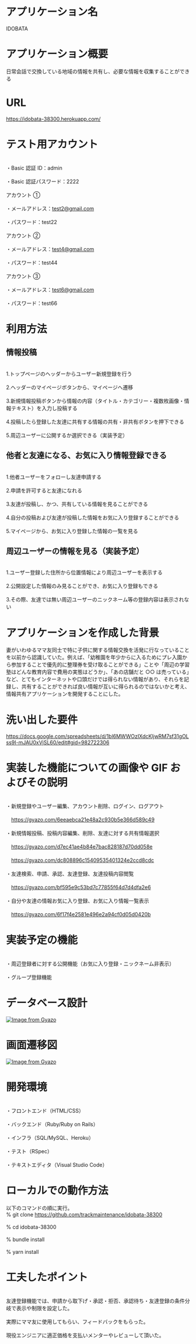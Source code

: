 # アプリケーション名

IDOBATA

# アプリケーション概要

日常会話で交換している地域の情報を共有し、必要な情報を収集することができる

# URL

https://idobata-38300.herokuapp.com/

# テスト用アカウント

<br>・Basic 認証 ID：admin</br>
<br>・Basic 認証パスワード：2222</br>
<br>アカウント ①</br>
<br>・メールアドレス：test2@gmail.com</br>
<br>・パスワード：test22</br>
<br>アカウント ②</br>
<br>・メールアドレス：test4@gmail.com</br>
<br>・パスワード：test44</br>
<br>アカウント ③</br>
<br>・メールアドレス：test6@gmail.com</br>
<br>・パスワード：test66</br>

# 利用方法

## 情報投稿

<br>1.トップページのヘッダーからユーザー新規登録を行う</br>
<br>2.ヘッダーのマイページボタンから、マイページへ遷移</br>
<br>3.新規情報投稿ボタンから情報の内容（タイトル・カテゴリー・複数枚画像・情報テキスト）を入力し投稿する</br>
<br>4.投稿したら登録した友達に共有する情報の共有・非共有ボタンを押下できる</br>
<br>5.周辺ユーザーに公開するか選択できる（実装予定）</br>

## 他者と友達になる、お気に入り情報登録できる

<br>1.他者ユーザーをフォローし友達申請する</br>
<br>2.申請を許可すると友達になれる</br>
<br>3.友達が投稿し、かつ、共有している情報を見ることができる</br>
<br>4.自分の投稿および友達が投稿した情報をお気に入り登録することができる</br>
<br>5.マイページから、お気に入り登録した情報の一覧を見る</br>

## 周辺ユーザーの情報を見る（実装予定）

<br>1.ユーザー登録した住所から位置情報により周辺ユーザーを表示する</br>
<br>2.公開設定した情報のみ見ることができ、お気に入り登録もできる</br>
<br>3.その際、友達では無い周辺ユーザーのニックネーム等の登録内容は表示されない</br>

# アプリケーションを作成した背景

妻がいわゆるママ友同士で特に子供に関する情報交換を活発に行なっていることを以前から認識していた。例えば、「幼稚園を年少からに入るためにプレ入園から参加することで優先的に整理券を受け取ることができる」ことや「周辺の学習塾はどんな教育内容で費用の実態はどうか」、「あの店舗だと ○○ は売っている」など、とてもインターネットや口頭だけでは得られない情報があり、それらを記録し、共有することができれば良い情報が互いに得られるのではないかと考え、情報共有アプリケーションを開発することにした。

# 洗い出した要件

https://docs.google.com/spreadsheets/d/1bl6MWWOzIXdcKljwRM7sf31gOLss9I-mJAU0xVjSL60/edit#gid=982722306

# 実装した機能についての画像や GIF およびその説明

<br>・新規登録やユーザー編集、アカウント削除、ログイン、ログアウト</br>
<br>　https://gyazo.com/6eeaebca21e48a2c930b5e366d589c49</br>
<br>・新規情報投稿、投稿内容編集、削除、友達に対する共有情報選択</br>
<br>　https://gyazo.com/d7ec41ae4b84e7bac828187d70dd058e</br>
<br>　https://gyazo.com/dc808896c15409535401324e2ccd8cdc</br>
<br>・友達検索、申請、承認、友達登録、友達投稿内容閲覧</br>
<br>　https://gyazo.com/bf595e9c53bd7c77855f64d7d4dfa2e6</br>
<br>・自分や友達の情報お気に入り登録、お気に入り情報一覧表示</br>
<br>　https://gyazo.com/6f17f4e2581e496e2a94cf0d05d0420b</br>

# 実装予定の機能

<br>・周辺登録者に対する公開機能（お気に入り登録・ニックネーム非表示）</br>
<br>・グループ登録機能</br>

# データベース設計

[![Image from Gyazo](https://i.gyazo.com/6caa396ac0a2cd02ca9dad4c20003711.png)](https://gyazo.com/6caa396ac0a2cd02ca9dad4c20003711)

# 画面遷移図

[![Image from Gyazo](https://i.gyazo.com/a78e1485b7ecb93bfe245c41146d1d76.png)](https://gyazo.com/a78e1485b7ecb93bfe245c41146d1d76)

# 開発環境

<br>・フロントエンド（HTML/CSS）</br>
<br>・バックエンド（Ruby/Ruby on Rails）</br>
<br>・インフラ（SQL/MySQL、Heroku）</br>
<br>・テスト（RSpec）</br>
<br>・テキストエディタ（Visual Studio Code）</br>

# ローカルでの動作方法

以下のコマンドの順に実行。
<br>% git clone https://github.com/trackmaintenance/idobata-38300</br>
<br>% cd idobata-38300</br>
<br>% bundle install</br>
<br>% yarn install</br>

# 工夫したポイント

<br>友達登録機能では、申請から取下げ・承認・拒否、承認待ち・友達登録の条件分岐で表示や制限を設定した。</br>
<br>実際にママ友に使用してもらい、フィードバックをもらった。</br>
<br>現役エンジニアに適正価格を支払いメンターやレビューして頂いた。</br>
